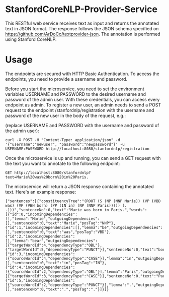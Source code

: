 # StanfordCoreNLP-Provider-Service

This RESTful web service receives text as input and returns the annotated text in JSON format.
The response follows the JSON schema specified on https://github.com/ArDoCo/textprovider-json.
The annotation is performed using Stanford CoreNLP.

# Usage

The endpoints are secured with HTTP Basic Authentication. To access the endpoints, you need to provide a username and password.

Before you start the microservice, you need to set the environment variables USERNAME and PASSWORD to the desired username and password of the admin user.
With these credentials, you can access every endpoint as admin.
To register a new user, an admin needs to send a POST request to the endpoint /stanfordnlp/registration with the username and password of the new user in the body of the request, e.g.:

(replace USERNAME and PASSWORD with the username and password of the admin user):
```
curl -X POST -H "Content-Type: application/json" -d '{"username":"newuser", "password":"newpassword"}' -u USERNAME:PASSWORD http://localhost:8080/stanfordnlp/registration
```

Once the microservice is up and running, you can send a GET request with the text you want to annotate to the following endpoint:
```
GET http://localhost:8080/stanfordnlp?text=Marie%20was%20born%20in%20Paris.
```

The microservice will return a JSON response containing the annotated text. Here's an example response:

```
{"sentences":[{"constituencyTree":"(ROOT (S (NP (NNP Marie)) (VP (VBD was) (VP (VBN born) (PP (IN in) (NP (NNP Paris))))) (. .)))","sentenceNo":0,"text":"Marie was born in Paris.","words":[{"id":0,"incomingDependencies":[],"lemma":"Marie","outgoingDependencies":[],"sentenceNo":0,"text":"Marie","posTag":"NNP"},{"id":1,"incomingDependencies":[],"lemma":"be","outgoingDependencies":[],"sentenceNo":0,"text":"was","posTag":"VBD"},{"id":2,"incomingDependencies":[],"lemma":"bear","outgoingDependencies":[{"targetWordId":4,"dependencyType":"OBL"},{"targetWordId":5,"dependencyType":"PUNCT"}],"sentenceNo":0,"text":"born","posTag":"VBN"},{"id":3,"incomingDependencies":[{"sourceWordId":4,"dependencyType":"CASE"}],"lemma":"in","outgoingDependencies":[],"sentenceNo":0,"text":"in","posTag":"IN"},{"id":4,"incomingDependencies":[{"sourceWordId":2,"dependencyType":"OBL"}],"lemma":"Paris","outgoingDependencies":[{"targetWordId":3,"dependencyType":"CASE"}],"sentenceNo":0,"text":"Paris","posTag":"NNP"},{"id":5,"incomingDependencies":[{"sourceWordId":2,"dependencyType":"PUNCT"}],"lemma":".","outgoingDependencies":[],"sentenceNo":0,"text":".","posTag":"."}]}]}
```
